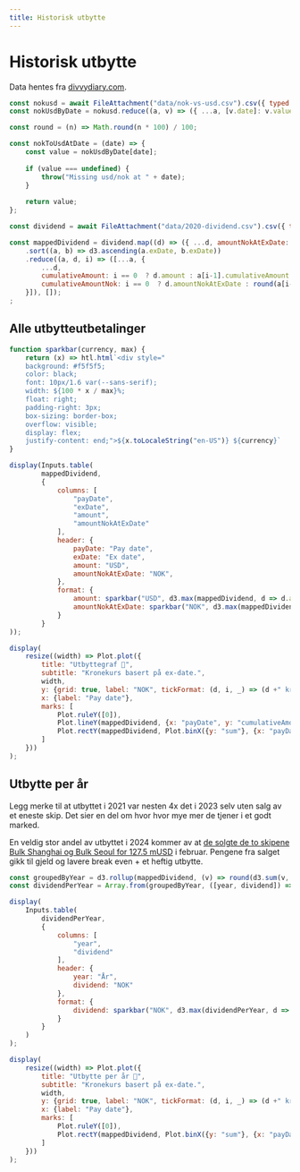 ```yaml
---
title: Historisk utbytte
---
```


# Historisk utbytte

Data hentes fra [divvydiary.com](https://divvydiary.com/en/2020-bulkers-stock-BMG9156K1018).

```js
const nokusd = await FileAttachment("data/nok-vs-usd.csv").csv({ typed: true });
const nokUsdByDate = nokusd.reduce((a, v) => ({ ...a, [v.date]: v.value}), {});

const round = (n) => Math.round(n * 100) / 100;

const nokToUsdAtDate = (date) => {
    const value = nokUsdByDate[date];
    
    if (value === undefined) {
        throw("Missing usd/nok at " + date);
    }
    
    return value;
};
```

```js
const dividend = await FileAttachment("data/2020-dividend.csv").csv({ typed: true });
```

```js
const mappedDividend = dividend.map((d) => ({ ...d, amountNokAtExDate: round(nokToUsdAtDate(d.exDate) * d.amount) }))
    .sort((a, b) => d3.ascending(a.exDate, b.exDate))
    .reduce((a, d, i) => ([...a, {
        ...d, 
        cumulativeAmount: i == 0  ? d.amount : a[i-1].cumulativeAmount + d.amount,
        cumulativeAmountNok: i == 0  ? d.amountNokAtExDate : round(a[i-1].cumulativeAmountNok + d.amountNokAtExDate)
    }]), []);
;
```


<div class="grid grid-cols-2">
  <div>

Alle utbytteutbetalinger
-------------------------

```js
function sparkbar(currency, max) {
    return (x) => htl.html`<div style="
    background: #f5f5f5;
    color: black;
    font: 10px/1.6 var(--sans-serif);
    width: ${100 * x / max}%;
    float: right;
    padding-right: 3px;
    box-sizing: border-box;
    overflow: visible;
    display: flex;
    justify-content: end;">${x.toLocaleString("en-US")} ${currency}`
}

display(Inputs.table(
        mappedDividend,
        {
            columns: [
                "payDate",
                "exDate",
                "amount",
                "amountNokAtExDate"
            ],
            header: {
                payDate: "Pay date",
                exDate: "Ex date",
                amount: "USD",
                amountNokAtExDate: "NOK",
            },
            format: {
                amount: sparkbar("USD", d3.max(mappedDividend, d => d.amount)),
                amountNokAtExDate: sparkbar("NOK", d3.max(mappedDividend, d => d.amountNokAtExDate))
            }
        }
));
```

</div>
<div>


```js
display(
    resize((width) => Plot.plot({
        title: "Utbyttegraf 🚀",
        subtitle: "Kronekurs basert på ex-date.",
        width,
        y: {grid: true, label: "NOK", tickFormat: (d, i, _) => (d +" kr")},
        x: {label: "Pay date"},
        marks: [
            Plot.ruleY([0]),
            Plot.lineY(mappedDividend, {x: "payDate", y: "cumulativeAmountNok", strokeWidth: 2, stroke: "black", curve: "step-after", tip: true}),
            Plot.rectY(mappedDividend, Plot.binX({y: "sum"}, {x: "payDate", y: "amountNokAtExDate", interval: "month", tip: true})),
        ]
    }))
);
```

</div>
</div>


<div class="grid grid-cols-2">
<div>

Utbytte per år
----------------

Legg merke til at utbyttet i 2021 var nesten 4x det i 2023 selv uten salg av et eneste skip. Det sier en del om hvor
hvor mye mer de tjener i et godt marked. 

En veldig stor andel av utbyttet i 2024 kommer av at [de solgte de to skipene Bulk Shanghai og Bulk Seoul for 127.5 mUSD](https://news.cision.com/2020-bulkers-limited/r/2020-bulkers-ltd---2020----sale-of-bulk-shanghai-and-bulk-seoul,c3926557) i februar.
Pengene fra salget gikk til gjeld og lavere break even + et heftig utbytte.

```js
const groupedByYear = d3.rollup(mappedDividend, (v) => round(d3.sum(v, d => d.amountNokAtExDate)), (d) => d.payDate.getFullYear());
const dividendPerYear = Array.from(groupedByYear, ([year, dividend]) => ({ year: year + "", dividend:dividend }));

display(
    Inputs.table(
        dividendPerYear,
        {
            columns: [
                "year",
                "dividend"
            ],
            header: {
                year: "År",
                dividend: "NOK"
            },
            format: {
                dividend: sparkbar("NOK", d3.max(dividendPerYear, d => d.dividend))
            }
        }
    )
);
```

</div>
<div>

```js
display(
    resize((width) => Plot.plot({
        title: "Utbytte per år 🚀",
        subtitle: "Kronekurs basert på ex-date.",
        width,
        y: {grid: true, label: "NOK", tickFormat: (d, i, _) => (d +" kr")},
        x: {label: "Pay date"},
        marks: [
            Plot.ruleY([0]),
            Plot.rectY(mappedDividend, Plot.binX({y: "sum"}, {x: "payDate", y: "amountNokAtExDate", interval: "year", tip: true})),
        ]
    }))
);
```


</div>
</div>

